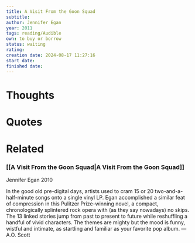 ```yaml
---
title: A Visit From the Goon Squad
subtitle: 
author: Jennifer Egan
year: 2011
tags: reading/Audible
own: to buy or borrow
status: waiting
rating: 
creation date: 2024-08-17 11:27:16
start date: 
finished date: 
---
```

# Thoughts  
  
# Quotes  
  
# Related  
  
### [[A Visit From the Goon Squad|A Visit From the Goon Squad]]  
  
Jennifer Egan 2010  
  
In the good old pre-digital days, artists used to cram 15 or 20 two-and-a-half-minute songs onto a single vinyl LP. Egan accomplished a similar feat of compression in this Pulitzer Prize-winning novel, a compact, chronologically splintered rock opera with (as they say nowadays) no skips. The 13 linked stories jump from past to present to future while reshuffling a handful of vivid characters. The themes are mighty but the mood is funny, wistful and intimate, as startling and familiar as your favorite pop album. — A.O. Scott  
  
